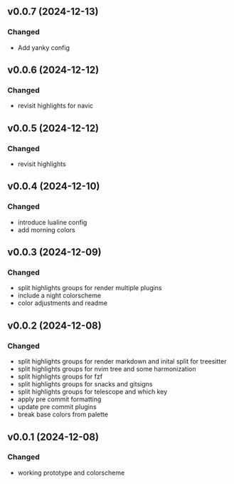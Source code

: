 ## v0.0.7 (2024-12-13)

### Changed

- Add yanky config

## v0.0.6 (2024-12-12)

### Changed

- revisit highlights for navic

## v0.0.5 (2024-12-12)

### Changed

- revisit highlights

## v0.0.4 (2024-12-10)

### Changed

- introduce lualine config
- add morning colors

## v0.0.3 (2024-12-09)

### Changed

- split highlights groups for render multiple plugins
- include a night colorscheme
- color adjustments and readme

## v0.0.2 (2024-12-08)

### Changed

- split highlights groups for render markdown and inital split for treesitter
- split highlights groups for nvim tree and some harmonization
- split highlights groups for fzf
- split highlights groups for snacks and gitsigns
- split highlights groups for telescope and which key
- apply pre commit formatting
- update pre commit plugins
- break base colors from palette

## v0.0.1 (2024-12-08)

### Changed

- working prototype and colorscheme
